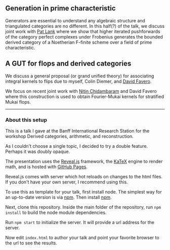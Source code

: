 ## Generation in prime characteristic 

Generators are essential to understand any algebraic structure and triangulated 
categories are no different. In this half(?) of the talk, we discuss joint work
with [Pat Lank](patlank.com) where we show that higher iterated pushforwards of 
the category perfect complexes under Frobenius generates the bounded derived 
category of a Noetherian F-finite scheme over a field of prime characteristic. 

## A GUT for flops and derived categories

We discuss a general proposal (or grand unified theory) for associating 
integral kernels to flips due to myself, Colin Diemer, and 
[David Favero](https://sites.ualberta.ca/~favero/). 

We focus on recent joint work with 
[Nitin Chidambaram](https://guests.mpim-bonn.mpg.de/kcnitin/") 
and David Favero where this construction is used to obtain Fourier-Mukai 
kernels for stratified Mukai flops. 

---

### About this setup

This is a talk I gave at the Banff International Research Station for the workshop
Derived categories, arithmetic, and reconstruction. 

As I couldn't choose a single topic, I decided to try a double feature. Perhaps 
it was doubly opaque. 

The presentation uses the [Reveal.js](https://revealjs.com/) framework, the 
[KaTeX](katex.org) engine to render math, and is hosted 
with [GitHub Pages](pages.github.com).

Reveal.js comes with server which hot reloads on changes to the html files. If you 
don't have your own server, I recommend using this. 

To use this as template for your talk, first install node. The simplest way 
for an up-to-date version is via [npm](https://github.com/nvm-sh/nvm/blob/master/README.md). 
Then install [npm](https://www.npmjs.com/package/npm). 

Next, clone this repository. Inside the main folder of the repository, run 
`npm install` to build the node module dependencies. 

Run `npm start` to initialize the server. It will provide a url address for the server. 

Now edit `index.html` to author your talk and point your favorite browser to 
the url to see the results. 
